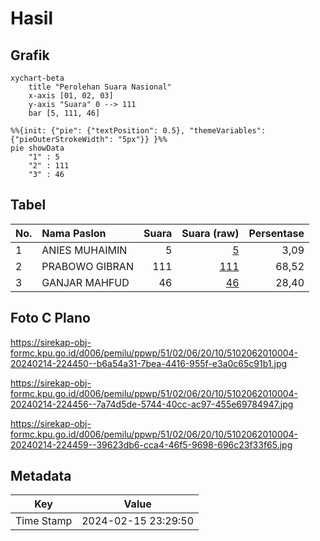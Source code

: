 # Hasil

## Grafik

```mermaid
xychart-beta
    title "Perolehan Suara Nasional"
    x-axis [01, 02, 03]
    y-axis "Suara" 0 --> 111
    bar [5, 111, 46]
```

```mermaid
%%{init: {"pie": {"textPosition": 0.5}, "themeVariables": {"pieOuterStrokeWidth": "5px"}} }%%
pie showData
    "1" : 5
    "2" : 111
    "3" : 46
```

## Tabel

| No. | Nama Paslon    | Suara | Suara (raw) | Persentase |
|:--- |:-------------- | -----:| -----------:| ----------:|
| 1   | ANIES MUHAIMIN | 5     | [5][p-1]    | 3,09       |
| 2   | PRABOWO GIBRAN | 111   | [111][p-2]  | 68,52      |
| 3   | GANJAR MAHFUD  | 46    | [46][p-3]   | 28,40      |


[p-1]: https://github.com/gigit-pemilu/pemilu-2024/blob/main/pilpres/hitung-suara/sub/51-bali/sub/02-tabanan/sub/06-kediri/sub/2010-pandak-gede/sub/004-tps/sub/paslon-1.txt
[p-2]: https://github.com/gigit-pemilu/pemilu-2024/blob/main/pilpres/hitung-suara/sub/51-bali/sub/02-tabanan/sub/06-kediri/sub/2010-pandak-gede/sub/004-tps/sub/paslon-2.txt
[p-3]: https://github.com/gigit-pemilu/pemilu-2024/blob/main/pilpres/hitung-suara/sub/51-bali/sub/02-tabanan/sub/06-kediri/sub/2010-pandak-gede/sub/004-tps/sub/paslon-3.txt

## Foto C Plano

https://sirekap-obj-formc.kpu.go.id/d006/pemilu/ppwp/51/02/06/20/10/5102062010004-20240214-224450--b6a54a31-7bea-4416-955f-e3a0c65c91b1.jpg

https://sirekap-obj-formc.kpu.go.id/d006/pemilu/ppwp/51/02/06/20/10/5102062010004-20240214-224456--7a74d5de-5744-40cc-ac97-455e69784947.jpg

https://sirekap-obj-formc.kpu.go.id/d006/pemilu/ppwp/51/02/06/20/10/5102062010004-20240214-224459--39623db6-cca4-46f5-9698-696c23f33f65.jpg


## Metadata

| Key        | Value               |
| ---------- | ------------------- |
| Time Stamp | 2024-02-15 23:29:50 |



